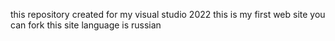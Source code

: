 this repository created for my visual studio 2022 
this is my first web site you can fork this 
site language is russian
